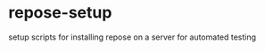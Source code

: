 repose-setup
=================

setup scripts for installing repose on a server for automated testing

